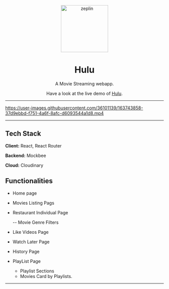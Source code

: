 <div align="center">

<img alt="zeplin" src="https://res.cloudinary.com/dwhsfh3sc/image/upload/v1650247934/zeplin-movies/movie-assets-imgs/MUSIC_1_zsjpzt.gif" width="150px" height="150px" />

# Hulu

A Movie Streaming webapp.
 
 Have a look at the live demo of [Hulu](https://hulus.netlify.app/).

</div>

---




https://user-images.githubusercontent.com/36101139/163743858-37d9ebbd-f751-4a6f-8afc-d6093544a1d8.mp4








---
## Tech Stack

**Client:** React, React Router

**Backend:** Mockbee

**Cloud:** Cloudinary 


## Functionalities

- Home page

- Movies Listing Pags

- Restaurant Individual Page

   -- Movie Genre Filters


- Like Videos Page
   

-  Watch Later Page

- History Page

- PlayList Page
     
     - Playlist Sections 
     - Movies Card by Playlists.


---

